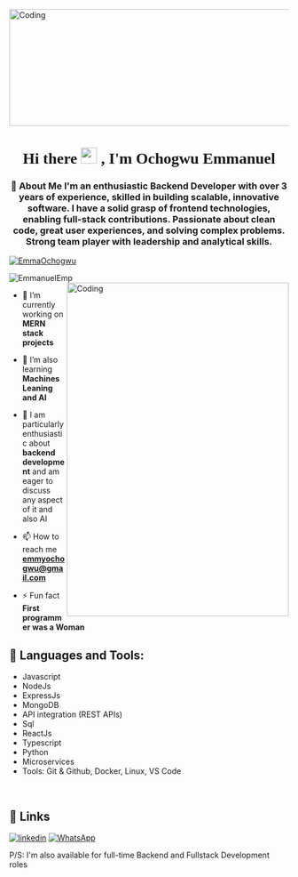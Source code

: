 <img align="center" alt="Coding" width="900" height="210" src="https://user-images.githubusercontent.com/87908445/235131049-84bef981-cb33-4c62-af7f-3ad90e67381e.gif">
<!-- ![]((https://user-images.githubusercontent.com/87908445/235133190-eccc2d65-f3ee-40ff-bc93-c445459a5559.gif) -->



<h1 style="font-family:script;" align="center"> Hi there <img src="https://github.com/TheDudeThatCode/TheDudeThatCode/blob/master/Assets/Hi.gif" width="29px">
, I'm Ochogwu Emmanuel</h1>
<h3 align="center">👋 About Me
I'm an enthusiastic Backend Developer with over 3 years of experience, skilled in building scalable, innovative software. I have a solid grasp of frontend technologies, enabling full-stack contributions. Passionate about clean code, great user experiences, and solving complex problems. Strong team player with leadership and analytical skills.</h3>

<p align="left"> <a href="https://twitter.com/EmmaOchogwu" target="blank"><img src="https://img.shields.io/twitter/follow/EmmaOchogwu?logo=twitter&style=for-the-badge" alt="EmmaOchogwu" /></a> </p>

<p align="left"> <img src="https://komarev.com/ghpvc/?username=EmmanuelEmp&label=Profile%20views&color=0e75b6&style=flat" alt="EmmanuelEmp" />
 <img align= "right" alt="Coding" width="400" height="600" src="https://camo.githubusercontent.com/982841feeca712b61fcbf5b2a8e17fac752206df6b46437262dca4edae4a1afb/68747470733a2f2f74342e667463646e2e6e65742f6a70672f30332f31332f34302f34352f3336305f465f3331333430343534315f6539595a33706874366f45456b4d5875687854626f71584132423253684e6e432e6a7067">


- 🔭 I’m currently working on **MERN stack projects**

- 🌱 I’m also learning **Machines Leaning and AI**

- 💬 I am particularly enthusiastic about **backend development** and am eager to discuss any aspect of it and also AI

- 📫 How to reach me **emmyochogwu@gmail.com**

- ⚡ Fun fact **First programmer was a Woman**

## 🔭 Languages and Tools:
- Javascript
- NodeJs
- ExpressJs
- MongoDB
- API integration (REST APIs)
- Sql
- ReactJs
- Typescript
- Python
- Microservices
- Tools: Git & Github, Docker, Linux, VS Code

 <br>
 
 ## 🔗 Links
[![linkedin](https://img.shields.io/badge/linkedin-0A66C2?style=for-the-badge&logo=linkedin&logoColor=white)](https://www.linkedin.com/in/emmanuel-ochogwu)
[![WhatsApp](https://img.shields.io/badge/WhatsApp-25D366?style=for-the-badge&logo=whatsapp&logoColor=white)](https://wa.me/+2348163432307)


P/S: I'm also available for full-time Backend and Fullstack Development roles

 
 
<!---
EmmanuelEmp/EmmanuelEmp is a ✨ special ✨ repository because its `README.md` (this file) appears on your GitHub profile.
You can click the Preview link to take a look at your changes.

